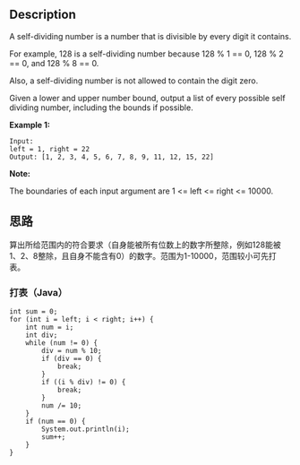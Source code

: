 ## Description

A self-dividing number is a number that is divisible by every digit it contains.

For example, 128 is a self-dividing number because 128 % 1 == 0, 128 % 2 == 0, and 128 % 8 == 0.

Also, a self-dividing number is not allowed to contain the digit zero.

Given a lower and upper number bound, output a list of every possible self dividing number, including the bounds if possible.

**Example 1:**

```
Input:
left = 1, right = 22
Output: [1, 2, 3, 4, 5, 6, 7, 8, 9, 11, 12, 15, 22]
```

**Note:**

The boundaries of each input argument are 1 <= left <= right <= 10000.

## 思路

算出所给范围内的符合要求（自身能被所有位数上的数字所整除，例如128能被1、2、8整除，且自身不能含有0）的数字。范围为1-10000，范围较小可先打表。

### 打表（Java）

```
int sum = 0;
for (int i = left; i < right; i++) {
    int num = i;
    int div;
    while (num != 0) {
        div = num % 10;
        if (div == 0) {
            break;
        }
        if ((i % div) != 0) {
            break;
        }
        num /= 10;
    }
    if (num == 0) {
        System.out.println(i);
        sum++;
    }
}
```
